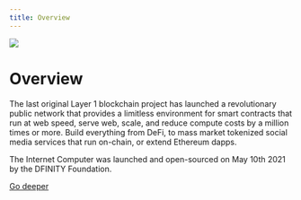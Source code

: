```yaml
---
title: Overview
---
```


![](/img/how-it-works/overview-of-the-internet-computer.600x300.jpg)

# Overview

The last original Layer 1 blockchain project has launched a revolutionary public network that provides a limitless environment for smart contracts that run at web speed, serve web, scale, and reduce compute costs by a million times or more. Build everything from DeFi, to mass market tokenized social media services that run on-chain, or extend Ethereum dapps.

The Internet Computer was launched and open-sourced on May 10th 2021 by the DFINITY Foundation.

[Go deeper](/how-it-works/overview-of-the-internet-computer/)